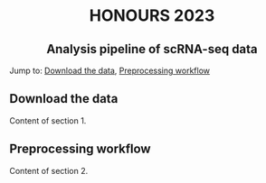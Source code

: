 <h1 align="center">HONOURS 2023</h1>

<h2 align="center"><strong>Analysis pipeline of scRNA-seq data</strong></h2>

Jump to: [Download the data](#section-1), [Preprocessing workflow](#section-2)

## Download the data 
Content of section 1.

## Preprocessing workflow 
Content of section 2.


